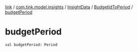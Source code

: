 [link](../../../index.md) / [com.tink.model.insights](../../index.md) / [InsightData](../index.md) / [BudgetIdToPeriod](index.md) / [budgetPeriod](./budget-period.md)

# budgetPeriod

`val budgetPeriod: Period`